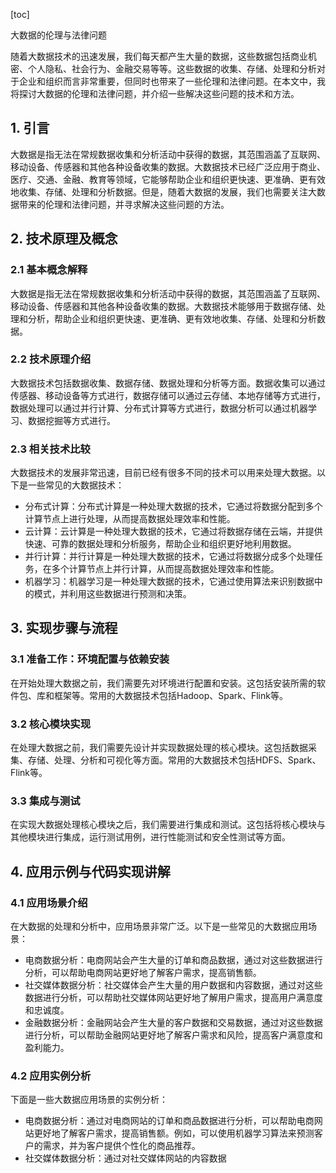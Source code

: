 
[toc]                    
                
                
大数据的伦理与法律问题

随着大数据技术的迅速发展，我们每天都产生大量的数据，这些数据包括商业机密、个人隐私、社会行为、金融交易等等。这些数据的收集、存储、处理和分析对于企业和组织而言非常重要，但同时也带来了一些伦理和法律问题。在本文中，我将探讨大数据的伦理和法律问题，并介绍一些解决这些问题的技术和方法。

## 1. 引言

大数据是指无法在常规数据收集和分析活动中获得的数据，其范围涵盖了互联网、移动设备、传感器和其他各种设备收集的数据。大数据技术已经广泛应用于商业、医疗、交通、金融、教育等领域，它能够帮助企业和组织更快速、更准确、更有效地收集、存储、处理和分析数据。但是，随着大数据的发展，我们也需要关注大数据带来的伦理和法律问题，并寻求解决这些问题的方法。

## 2. 技术原理及概念

### 2.1 基本概念解释

大数据是指无法在常规数据收集和分析活动中获得的数据，其范围涵盖了互联网、移动设备、传感器和其他各种设备收集的数据。大数据技术能够用于数据存储、处理和分析，帮助企业和组织更快速、更准确、更有效地收集、存储、处理和分析数据。

### 2.2 技术原理介绍

大数据技术包括数据收集、数据存储、数据处理和分析等方面。数据收集可以通过传感器、移动设备等方式进行，数据存储可以通过云存储、本地存储等方式进行，数据处理可以通过并行计算、分布式计算等方式进行，数据分析可以通过机器学习、数据挖掘等方式进行。

### 2.3 相关技术比较

大数据技术的发展非常迅速，目前已经有很多不同的技术可以用来处理大数据。以下是一些常见的大数据技术：

- 分布式计算：分布式计算是一种处理大数据的技术，它通过将数据分配到多个计算节点上进行处理，从而提高数据处理效率和性能。
- 云计算：云计算是一种处理大数据的技术，它通过将数据存储在云端，并提供快速、可靠的数据处理和分析服务，帮助企业和组织更好地利用数据。
- 并行计算：并行计算是一种处理大数据的技术，它通过将数据分成多个处理任务，在多个计算节点上并行计算，从而提高数据处理效率和性能。
- 机器学习：机器学习是一种处理大数据的技术，它通过使用算法来识别数据中的模式，并利用这些数据进行预测和决策。

## 3. 实现步骤与流程

### 3.1 准备工作：环境配置与依赖安装

在开始处理大数据之前，我们需要先对环境进行配置和安装。这包括安装所需的软件包、库和框架等。常用的大数据技术包括Hadoop、Spark、Flink等。

### 3.2 核心模块实现

在处理大数据之前，我们需要先设计并实现数据处理的核心模块。这包括数据采集、存储、处理、分析和可视化等方面。常用的大数据技术包括HDFS、Spark、Flink等。

### 3.3 集成与测试

在实现大数据处理核心模块之后，我们需要进行集成和测试。这包括将核心模块与其他模块进行集成，运行测试用例，进行性能测试和安全性测试等方面。

## 4. 应用示例与代码实现讲解

### 4.1 应用场景介绍

在大数据的处理和分析中，应用场景非常广泛。以下是一些常见的大数据应用场景：

- 电商数据分析：电商网站会产生大量的订单和商品数据，通过对这些数据进行分析，可以帮助电商网站更好地了解客户需求，提高销售额。
- 社交媒体数据分析：社交媒体会产生大量的用户数据和内容数据，通过对这些数据进行分析，可以帮助社交媒体网站更好地了解用户需求，提高用户满意度和忠诚度。
- 金融数据分析：金融网站会产生大量的客户数据和交易数据，通过对这些数据进行分析，可以帮助金融网站更好地了解客户需求和风险，提高客户满意度和盈利能力。

### 4.2 应用实例分析

下面是一些大数据应用场景的实例分析：

- 电商数据分析：通过对电商网站的订单和商品数据进行分析，可以帮助电商网站更好地了解客户需求，提高销售额。例如，可以使用机器学习算法来预测客户的需求，并为客户提供个性化的商品推荐。
- 社交媒体数据分析：通过对社交媒体网站的内容数据

